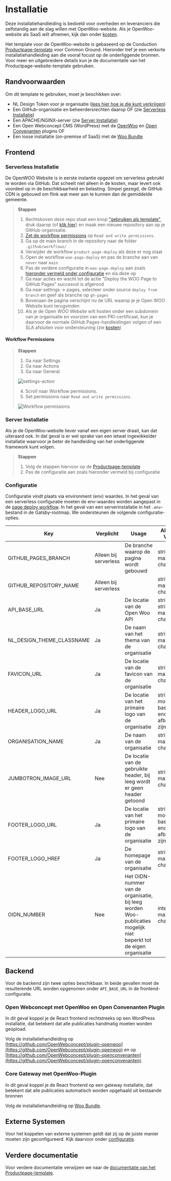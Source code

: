 # Installatie

Deze installatiehandleiding is bedoeld voor overheden en leveranciers die zelfstandig aan de slag willen met OpenWoo-website. Als je OpenWoo-website als SaaS wilt afnemen, kijk dan onder [kosten](../product/Kosten.md).

Het template voor de OpenWoo-website is gebaseerd op de Conduction [Productpage-template](https://github.com/ConductionNL/product-website-template) voor Common Ground. Hieronder tref je een verkorte installatiehandleiding aan die vooral focust op de onderliggende bronnen. Voor meer en uitgebreidere details kun je de documentatie van het Productpage-website-template gebruiken.

## Randvoorwaarden

Om dit template te gebruiken, moet je beschikken over:

- NL Design Token voor je organisatie ([lees hier hoe je die kunt verkrijgen](https://conductionnl.github.io/product-website-template/Features/NL_Design))
- Een GitHub-organisatie en beheerdersrechten daarop OF (zie [Serverless Installatie](#serverless-installatie))
- Een APACHE/NGINX-server (zie [Server Installatie](#server-installatie))
- Een Open Webconcept CMS (WordPress) met de [OpenWoo](https://github.com/OpenWebconcept/plugin-openwoo) en [Open Convenanten](https://github.com/OpenWebconcept/plugin-openconvenanten) plugins OF
- Een losse installatie (on-premise of SaaS) met de [Woo Bundle](https://github.com/ConductionNL/WooBundle/tree/main)

## Frontend

### Serverless Installatie

De OpenWOO Website is in eerste instantie opgezet om serverless gebruikt te worden via GitHub. Dat scheelt niet alleen in de kosten, maar levert ook voordeel op in de beschikbaarheid en belasting. Simpel gezegd, de GitHub CDN is gebouwd om flink wat meer aan te kunnen dan de gemiddelde gemeente.

> **Stappen**
>
> 1. Rechtsboven deze repo staat een knop ["gebruiken als template"](https://github.com/new?template_name=woo-website-template&template_owner=ConductionNL), druk daarop (of [klik hier](https://github.com/new?template_name=woo-website-template&template_owner=ConductionNL)) en maak een nieuwe repository aan op je GitHub-organisatie.
> 2. [Zet de workflow permissions](#workflow-permissions) op `Read and write permissions`.
> 3. Ga op de main branch in de repository naar de folder `.github/workflows/`
> 4. Verwijder de workflow `product-page-deploy` als deze er nog staat
> 5. Open de workflow `woo-page-deploy` en pas de branche aan van `never` naar `main`
> 6. Pas de verdere configuratie in `woo-page-deploy` aan zoals [hieronder vermeld onder configuratie](#configuratie) en sla deze op
> 7. Ga naar acties en wacht tot de actie "Deploy the WOO Page to GitHub Pages" succesvol is afgerond
> 8. Ga naar settings -> pages, selecteer onder source `deploy from branch` en geef als branche op `gh-pages`
> 9. Bovenaan de pagina verschijnt nu de URL waarop je je Open WOO Website kunt terugvinden
> 10. Als je de Open WOO Website wilt hosten onder een subdomein van je organisatie en voorzien van een PKI-certificaat, kun je daarvoor de normale GitHub Pages-handleidingen volgen of een SLA afsluiten voor ondersteuning (zie [kosten](/docs/product/Kosten.md))

#### Workflow Permissions

> **Stappen**
>
> 1. Ga naar Settings
> 2. Ga naar Actions
> 3. Ga naar General.
>
> ![settings-action](https://raw.githubusercontent.com/ConductionNL/woo-website-template/main/docs/techniek/settings-action.png)
>
> 4. Scroll naar Workflow permissions.
> 5. Set permissions naar `Read and write permissions`.
>
> ![Workflow permissions](https://raw.githubusercontent.com/ConductionNL/woo-website-template/main/docs/techniek/workflow-permissions.png)

### Server Installatie

Als je de OpenWoo-website liever vanaf een eigen server draait, kan dat uiteraard ook. In dat geval is er wel sprake van een ietwat ingewikkelder installatie waarvoor je beter de handleiding van het onderliggende framework kunt volgen.

> **Stappen**
>
> 1. Volg de stappen hiervoor op de [Productpage-template](https://github.com/ConductionNL/product-website-template)
> 2. Pas de configuratie aan zoals hieronder vermeld bij configuratie

### Configuratie

Configuratie vindt plaats via environment (env) waardes. In het geval van een serverless configuratie moeten de env-waardes worden aangepast in de [page deploy workflow](https://github.com/ConductionNL/woo-website-template/blob/main/.github/workflows/product-page-deploy.yml). In het geval van een serverinstallatie in het `.env`-bestand in de Gatsby-rootmap. We ondersteunen de volgende configuratie-opties.

| Key                       | Verplicht             | Usage                                                                                                              | Allowed Value                                        | Default / Example                                                                                |
| ------------------------- | --------------------- | ------------------------------------------------------------------------------------------------------------------ | ---------------------------------------------------- | ------------------------------------------------------------------------------------------------ |
| GITHUB_PAGES_BRANCH       | Alleen bij serverless | De branche waarop de pagina wordt gebouwd                                                                          | string, max 255 characters                           | gh-pages                                                                                         |
| GITHUB_REPOSITORY_NAME    | Alleen bij serverless |                                                                                                                    | string, max 255 characters                           | `${{ github.event.repository.name }}`                                                            |
| API_BASE_URL              | Ja                    | De locatie van de Open Woo API                                                                                     | string <URL>, string, max 255 characters             | "<https://api.gateway.commonground.nu/api>"                                                      |
| NL_DESIGN_THEME_CLASSNAME | Ja                    | De naam van het thema van de organisatie                                                                           | string, max 255 characters                           | "conduction-theme"                                                                               |
| FAVICON_URL               | Ja                    | De locatie van de favicon van de organisatie                                                                       | string <URL>, max 255 characters                     | "<https://conduction.nl/wp-content/uploads/2021/07/cropped-favicon-32x32.png>"                   |
| HEADER_LOGO_URL           | Ja                    | De locatie van het primaire logo van de organisatie                                                                | string, moet een base encoded afbeelding zijn OF url | "<https://conduction.nl/wp-content/uploads/2021/07/cropped-conductionlogo-1.png>"                |
| ORGANISATION_NAME         | Ja                    | De naam van de organisatie                                                                                         | string, max 255 characters                           | "Conduction"                                                                                     |
| JUMBOTRON_IMAGE_URL       | Nee                   | De locatie van de gebruikte header, bij leeg wordt er geen header getoond                                          | string <URL>, max 255 characters                     | "<https://www.conduction.nl/wp-content/uploads/2021/07/cropped-Conduction_HOME_0000_afb1-1.png>" |
| FOOTER_LOGO_URL           | Ja                    | De locatie van het primaire logo van de organisatie                                                                | string, moet een base encoded afbeelding zijn OF url | ...                                                                                              |
| FOOTER_LOGO_HREF          | Ja                    | De homepage van de organisatie                                                                                     | string <URL>, max 255 characters                     | "<https://conduction.nl/>"                                                                       |
| OIDN_NUMBER               | Nee                   | Het OIDN-nummer van de organisatie, bij leeg worden Woo-publicaties mogelijk niet beperkt tot de eigen organisatie | integer, max 16 characters                           | 1234567890                                                                                       |

## Backend

Voor de backend zijn twee opties beschikbaar. In beide gevallen moet de resulterende URL worden opgenomen onder `API_BASE_URL` in de frontend-configuratie.

### Open Webconcept met OpenWoo en Open Convenanten Plugin

In dit geval koppel je de React frontend rechtstreeks op een WordPress installatie, dat betekent dat alle publicaties handmatig moeten worden geüpload.

Volg de installatiehandleiding op [https://github.com/OpenWebconcept/plugin-openwoo](https://github.com/OpenWebconcept/plugin-openwoo) en op [https://github.com/OpenWebconcept/plugin-openconvenanten](https://github.com/OpenWebconcept/plugin-openconvenanten).

### Core Gateway met OpenWoo-Plugin

In dit geval koppel je de React frontend op een gateway installatie, dat betekent dat alle publicaties automatisch worden opgehaald uit bestaande bronnen

Volg de installatiehandleiding op [Woo Bundle](https://github.com/ConductionNL/WooBundle/tree/main).

## Externe Systemen

Voor het koppelen van externe systemen geldt dat zij op de juiste manier moeten zijn geconfigureerd. Kijk daarvoor onder [configuratie](./Configuratie.md).

## Verdere documentatie

Voor verdere documentatie verwijzen we naar de [documentatie van het Productpage-template](https://conductionnl.github.io/product-website-template/).
